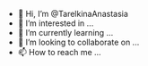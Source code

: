 - 👋 Hi, I’m @TarelkinaAnastasia
- 👀 I’m interested in ...
- 🌱 I’m currently learning ...
- 💞️ I’m looking to collaborate on ...
- 📫 How to reach me ...

<!---
TarelkinaAnastasia/TarelkinaAnastasia is a ✨ special ✨ repository because its `README.md` (this file) appears on your GitHub profile.
You can click the Preview link to take a look at your changes.
--->
